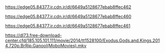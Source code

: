 https://edge05.84377.ir.cdn.ir/dl/6649a5128677ebab8ffec462

https://edge05.84377.ir.cdn.ir/dl/6649a5128677ebab8ffec460

https://edge05.84377.ir.cdn.ir/dl/6649a5128677ebab8ffec461

https://dl73.free-download-center.cfd/185.105.101.111/movie/2014/tt1528100/Exodus.Gods.and.Kings.2014.720p.BrRip.Ganool(MoboMovies).mkv